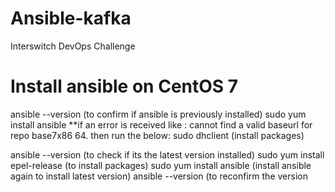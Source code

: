 # Ansible-kafka
Interswitch DevOps Challenge


Install ansible on CentOS 7
===============
ansible --version (to confirm if ansible is previously installed)
sudo yum install ansible
**if an error is received like : cannot find a valid baseurl for repo base7x86 64. then run the below:
sudo dhclient (install packages)

ansible --version (to check if its the latest version installed)
sudo yum install epel-release (to install packages)
sudo yum install ansible (install ansible again to install latest version)
ansible --version (to reconfirm the version
